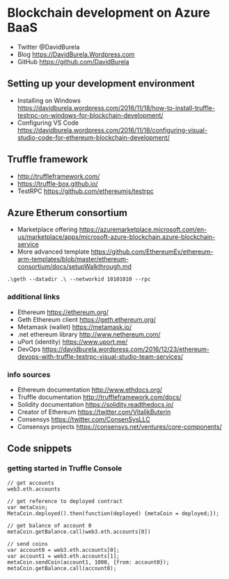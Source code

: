 # Blockchain development on Azure BaaS 
* Twitter @DavidBurela
* Blog https://DavidBurela.Wordpress.com
* GitHub https://github.com/DavidBurela

## Setting up your development environment
* Installing on Windows https://davidburela.wordpress.com/2016/11/18/how-to-install-truffle-testrpc-on-windows-for-blockchain-development/
* Configuring VS Code https://davidburela.wordpress.com/2016/11/18/configuring-visual-studio-code-for-ethereum-blockchain-development/

## Truffle framework
* http://truffleframework.com/
* https://truffle-box.github.io/
* TestRPC https://github.com/ethereumjs/testrpc

## Azure Etherum consortium
* Marketplace offering https://azuremarketplace.microsoft.com/en-us/marketplace/apps/microsoft-azure-blockchain.azure-blockchain-service
* More advanced template https://github.com/EthereumEx/ethereum-arm-templates/blob/master/ethereum-consortium/docs/setupWalkthrough.md
```
.\geth --datadir .\ --networkid 10101010 --rpc
```

### additional links
* Ethereum https://ethereum.org/
* Geth Ethereum client https://geth.ethereum.org/
* Metamask (wallet) https://metamask.io/
* .net ethereum library http://www.nethereum.com/
* uPort (identity) https://www.uport.me/
* DevOps https://davidburela.wordpress.com/2016/12/23/ethereum-devops-with-truffle-testrpc-visual-studio-team-services/

### info sources
* Ethereum documentation http://www.ethdocs.org/
* Truffle documentation http://truffleframework.com/docs/
* Solidity documentation https://solidity.readthedocs.io/
* Creator of Ethereum https://twitter.com/VitalikButerin
* Consensys https://twitter.com/ConsenSysLLC
* Consensys projects https://consensys.net/ventures/core-components/

## Code snippets
### getting started in Truffle Console
``` 
// get accounts
web3.eth.accounts

// get reference to deployed contract
var metaCoin;
MetaCoin.deployed().then(function(deployed) {metaCoin = deployed;});

// get balance of account 0
metaCoin.getBalance.call(web3.eth.accounts[0])

// send coins
var account0 = web3.eth.accounts[0];
var account1 = web3.eth.accounts[1];
metaCoin.sendCoin(account1, 1000, {from: account0});
metaCoin.getBalance.call(account0);

```